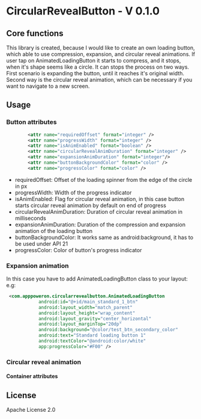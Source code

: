 # CircularRevealButton - V 0.1.0

## Core functions
This library is created, because I would like to create an own loading button, which able to use compression, expansion, and circular reveal animations. If user tap on AnimatedLoadingButton it starts to compress, and it stops, when it's shape seems like a circle. It can stops the process on two ways. First scenario is expanding the button, until it reaches it's original width. Second way is the circular reveal animation, which can be necessary if you want to navigate to a new screen. 

## Usage
### Button attributes
```XML
        <attr name="requiredOffset" format="integer" /> 
        <attr name="progressWidth" format="integer" />
        <attr name="isAnimEnabled" format="boolean" />
        <attr name="circularRevealAnimDuration" format="integer" />
        <attr name="expansionAnimDuration" format="integer"/>
        <attr name="buttonBackgroundColor" format="color" />
        <attr name="progressColor" format="color" />
```

- requiredOffset: Offset of the loading spinner from the edge of the circle in px
- progressWidth: Width of the progress indicator
- isAnimEnabled: Flag for circular reveal animation, in this case button starts circular reveal animation by default on end of progress
- circularRevealAnimDuration: Duration of circular reveal animation in milliseconds
- expansionAnimDuration: Duration of the compression and expansion animation of the loading button
- buttonBackgroundColor: It works same as android:background, it has to be used under API 21
- progressColor: Color of button's progress indicator

### Expansion animation
In this case you have to add AnimatedLoadingButton class to your layout:
e.g:
```XML
 <com.apppoweron.circularrevealbutton.AnimatedLoadingButton
            android:id="@+id/main_standard_1_btn"
            android:layout_width="match_parent"
            android:layout_height="wrap_content"
            android:layout_gravity="center_horizontal"
            android:layout_marginTop="20dp"
            android:background="@color/test_btn_secondary_color"
            android:text="Standard loading button 1"
            android:textColor="@android:color/white"
            app:progressColor="#F00" />
```

### Circular reveal animation
#### Container attributes

## License
Apache License 2.0
